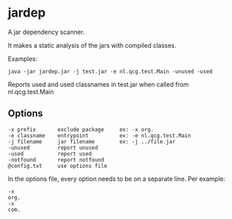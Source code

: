 # jardep

A jar dependency scanner.

It makes a static analysis of the jars with compiled classes.

Examples:

    java -jar jardep.jar -j test.jar -e nl.qcg.test.Main -unused -used

Reports used and used classnames in test.jar when called from nl.qcg.test.Main

## Options

    -x prefix       exclude package     ex: -x org.
    -e classname    entrypoint          ex: -e nl.qcg.test.Main
    -j filename     jar filename        ex: -j ../file.jar
    -unused         report unused
    -used           report used
    -notfound       report notfound
    @config.txt     use options file

In the options file, every option needs to be on a separate line. Per example:

    -x
    org.
    -x
    com.

